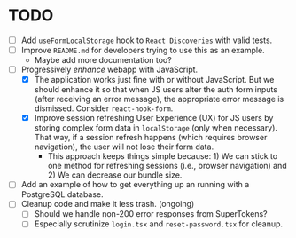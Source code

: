 # TODO

- [ ] Add `useFormLocalStorage` hook to `React Discoveries` with valid tests.
- [ ] Improve `README.md` for developers trying to use this as an example.
  - Maybe add more documentation too?
- [ ] Progressively _enhance_ webapp with JavaScript.
  - [x] The application works just fine with or without JavaScript. But we should enhance it so that when JS users alter the auth form inputs (after receiving an error message), the appropriate error message is dismissed. Consider `react-hook-form`.
  - [x] Improve session refreshing User Experience (UX) for JS users by storing complex form data in `localStorage` (only when necessary). That way, if a session refresh happens (which requires browser navigation), the user will not lose their form data.
    - This approach keeps things simple because: 1) We can stick to one method for refreshing sessions (i.e., browser navigation) and 2) We can decrease our bundle size.
- [ ] Add an example of how to get everything up an running with a PostgreSQL database.
- [ ] Cleanup code and make it less trash. (ongoing)
  - [ ] Should we handle non-200 error responses from SuperTokens?
  - [ ] Especially scrutinize `login.tsx` and `reset-password.tsx` for cleanup.
